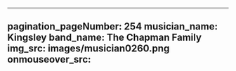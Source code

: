 ------
pagination_pageNumber: 254
musician_name: Kingsley
band_name: The Chapman Family
img_src: images/musician0260.png
onmouseover_src: 
------